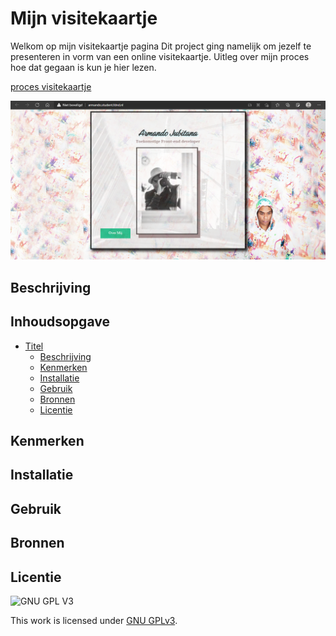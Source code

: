 
# Mijn visitekaartje
Welkom op mijn visitekaartje pagina
Dit project ging namelijk om jezelf te presenteren in vorm van een online visitekaartje.
Uitleg over mijn proces hoe dat gegaan is kun je hier lezen.

[proces visitekaartje](https://github.com/aajubitana/fdnd-visitekaartje-autonomous/wiki)

![visitekaartjewebsite](https://github.com/aajubitana/fdnd-visitekaartje-autonomous/blob/master/bijlage/visitekaartjearmando.png)

## Beschrijving
<!-- Voeg een link toe naar Github Pages 🌐-->
<!-- Voeg een mooie poster visual toe 📸 -->

## Inhoudsopgave

- [Titel](#titel)
  * [Beschrijving](#beschrijving)
  * [Kenmerken](#kenmerken)
  * [Installatie](#installatie)
  * [Gebruik](#gebruik)
  * [Bronnen](#bronnen)
  * [Licentie](#licentie)

## Kenmerken

## Installatie

## Gebruik

## Bronnen

## Licentie

![GNU GPL V3](https://www.gnu.org/graphics/gplv3-127x51.png)

This work is licensed under [GNU GPLv3](./LICENSE).
